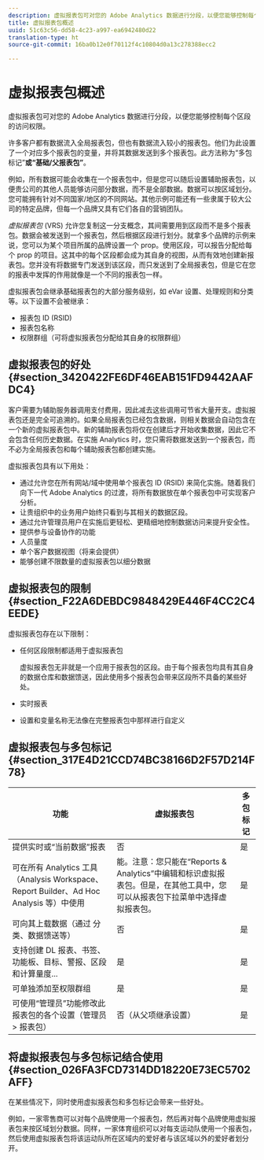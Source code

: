 ```yaml
---
description: 虚拟报表包可对您的 Adobe Analytics 数据进行分段，以便您能够控制每个区段的访问权限。
title: 虚拟报表包概述
uuid: 51c63c56-dd58-4c23-a997-ea6942480d22
translation-type: ht
source-git-commit: 16ba0b12e0f70112f4c10804d0a13c278388ecc2

---
```



# 虚拟报表包概述

虚拟报表包可对您的 Adobe Analytics 数据进行分段，以便您能够控制每个区段的访问权限。

许多客户都有数据流入全局报表包，但也有数据流入较小的报表包。他们为此设置了一个对应多个报表包的变量，并将其数据发送到多个报表包。此方法称为“多包标记”**&#x200B;或“基础/父报表包”**。

例如，所有数据可能会收集在一个报表包中，但是您可以随后设置辅助报表包，以便贵公司的其他人员能够访问部分数据，而不是全部数据。数据可以按区域划分。您可能拥有针对不同国家/地区的不同网站。其他示例可能还有一些隶属于较大公司的特定品牌，但每一个品牌又具有它们各自的营销团队。

*虚拟报表包* (VRS) 允许您复制这一分支概念，其间需要用到区段而不是多个报表包。数据会被发送到一个报表包，然后根据区段进行划分。就拿多个品牌的示例来说，您可以为某个项目所属的品牌设置一个 prop。使用区段，可以报告分配给每个 prop 的项目。这其中的每个区段都会成为其自身的视图，从而有效地创建新报表包。您并没有将数据专门发送到该区段，而只发送到了全局报表包，但是它在您的报表中发挥的作用就像是一个不同的报表包一样。

虚拟报表包会继承基础报表包的大部分服务级别，如 eVar 设置、处理规则和分类等。以下设置不会被继承：

* 报表包 ID (RSID)
* 报表包名称
* 权限群组（可将虚拟报表包分配给其自身的权限群组）

## 虚拟报表包的好处 {#section_3420422FE6DF46EAB151FD9442AAFDC4}

客户需要为辅助服务器调用支付费用，因此减去这些调用可节省大量开支。虚拟报表包还是完全可追溯的。如果全局报表包已经包含数据，则相关数据会自动包含在一个新的虚拟报表包中。新的辅助报表包将仅在创建后才开始收集数据，因此它不会包含任何历史数据。在实施 Analytics 时，您只需将数据发送到一个报表包，而不必为全局报表包和每个辅助报表包都创建实施。

虚拟报表包具有以下用处：

* 通过允许您在所有网站/域中使用单个报表包 ID (RSID) 来简化实施。随着我们向下一代 Adobe Analytics 的过渡，将所有数据放在单个报表包中可实现客户分析。
* 让贵组织中的业务用户始终只看到与其相关的数据区段。
* 通过允许管理员用户在实施后更轻松、更精细地控制数据访问来提升安全性。
* 提供参与设备协作的功能
* 人员量度
* 单个客户数据视图（将来会提供）
* 能够创建不限数量的虚拟报表包以细分数据

## 虚拟报表包的限制 {#section_F22A6DEBDC9848429E446F4CC2C4EEDE}

虚拟报表包存在以下限制：

* 任何区段限制都适用于虚拟报表包

   虚拟报表包无非就是一个应用于报表包的区段。由于每个报表包均具有其自身的数据仓库和数据馈送，因此使用多个报表包会带来区段所不具备的某些好处。
* 实时报表
* 设置和变量名称无法像在完整报表包中那样进行自定义

## 虚拟报表包与多包标记 {#section_317E4D21CCD74BC38166D2F57D214F78}

| 功能 | 虚拟报表包 | 多包标记 |
|--- |--- |--- |
| 提供实时或“当前数据”报表 | 否 | 是 |
| 可在所有 Analytics 工具（Analysis Workspace、Report Builder、Ad Hoc Analysis 等）中使用 | 能。注意：您只能在“Reports &amp; Analytics”中编辑和标识虚拟报表包。但是，在其他工具中，您可以从报表包下拉菜单中选择虚拟报表包。 | 是 |
| 可向其上载数据（通过 分类、数据馈送等） | 否 | 是 |
| 支持创建 DL 报表、书签、功能板、目标、警报、区段和计算量度... | 是 | 是 |
| 可单独添加至权限群组 | 是 | 是 |
| 可使用“管理员”功能修改此报表包的各个设置（管理员 > 报表包） | 否（从父项继承设置） | 是 |

## 将虚拟报表包与多包标记结合使用 {#section_026FA3FCD7314DD18220E73EC5702AFF}

在某些情况下，同时使用虚拟报表包和多包标记会带来一些好处。

例如，一家零售商可以对每个品牌使用一个报表包，然后再对每个品牌使用虚拟报表包来按区域划分数据。同样，一家体育组织可以对每支运动队使用一个报表包，然后使用虚拟报表包将该运动队所在区域内的爱好者与该区域以外的爱好者划分开。

